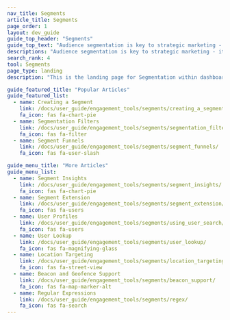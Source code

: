 ```yaml
---
nav_title: Segments
article_title: Segments
page_order: 1
layout: dev_guide
guide_top_header: "Segments"
guide_top_text: "Audience segmentation is key to strategic marketing - it can keep you from over-targeting, bothering, or missing a potential connection with a customer. Check out the following articles to learn how to segment and filter your audience to your (and their) greatest benefit!"
descriptions: "Audience segmentation is key to strategic marketing - it can keep you from over-targeting, bothering, or missing a potential connection with a customer. Check out this landing page to learn how to segment and filter your audience to your (and their) greatest benefit!"
search_rank: 4
tool: Segments
page_type: landing
description: "This is the landing page for Segmentation within dashboard campaigns. Here you can find information on how to set up and maintain effective Segments."

guide_featured_title: "Popular Articles"
guide_featured_list:
  - name: Creating a Segment
    link: /docs/user_guide/engagement_tools/segments/creating_a_segment/
    fa_icon: fas fa-chart-pie
  - name: Segmentation Filters
    link: /docs/user_guide/engagement_tools/segments/segmentation_filters/
    fa_icon: fas fa-filter
  - name: Segment Funnels
    link: /docs/user_guide/engagement_tools/segments/segment_funnels/
    fa_icon: fas fa-user-slash

guide_menu_title: "More Articles"
guide_menu_list:
  - name: Segment Insights
    link: /docs/user_guide/engagement_tools/segments/segment_insights/
    fa_icon: fas fa-chart-pie
  - name: Segment Extension
    link: /docs/user_guide/engagement_tools/segments/segment_extension/
    fa_icon: fas fa-users
  - name: User Profiles
    link: /docs/user_guide/engagement_tools/segments/using_user_search/
    fa_icon: fas fa-users
  - name: User Lookup
    link: /docs/user_guide/engagement_tools/segments/user_lookup/
    fa_icon: fas fa-magnifying-glass
  - name: Location Targeting
    link: /docs/user_guide/engagement_tools/segments/location_targeting/
    fa_icon: fas fa-street-view
  - name: Beacon and Geofence Support
    link: /docs/user_guide/engagement_tools/segments/beacon_support/
    fa_icon: fas fa-map-marker-alt
  - name: Regular Expressions
    link: /docs/user_guide/engagement_tools/segments/regex/
    fa_icon: fas fa-search
---
```

